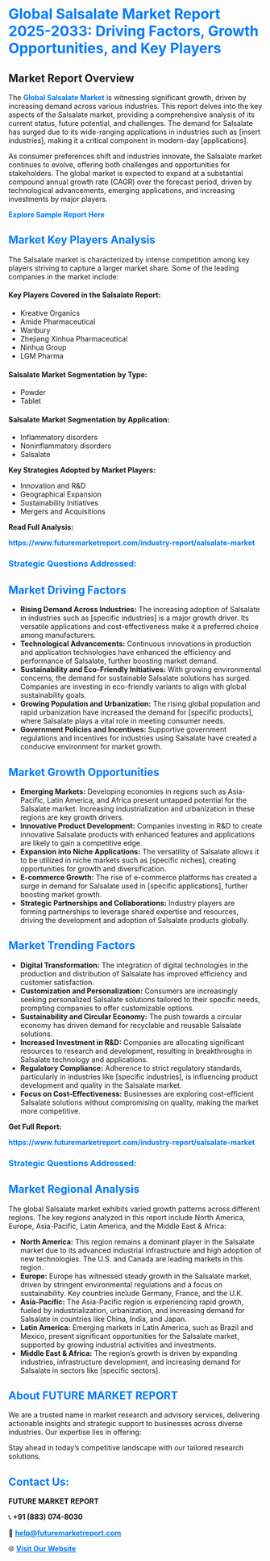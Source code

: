 <h1 style="color: #007BFF;">Global Salsalate Market Report 2025-2033: Driving Factors, Growth Opportunities, and Key Players</h1>

<section id="overview">
<h2>Market Report Overview</h2>
<p>The <a href="https://www.futuremarketreport.com/industry-report/salsalate-market" style="color: #007BFF; text-decoration: none;"><strong>Global Salsalate Market</strong></a> is witnessing significant growth, driven by increasing demand across various industries. This report delves into the key aspects of the Salsalate market, providing a comprehensive analysis of its current status, future potential, and challenges. The demand for Salsalate has surged due to its wide-ranging applications in industries such as [insert industries], making it a critical component in modern-day [applications].</p>
<p>As consumer preferences shift and industries innovate, the Salsalate market continues to evolve, offering both challenges and opportunities for stakeholders. The global market is expected to expand at a substantial compound annual growth rate (CAGR) over the forecast period, driven by technological advancements, emerging applications, and increasing investments by major players.</p>
</section>

<section id="overview">
<p><a href="https://www.futuremarketreport.com/request-sample/reportId=122231" style="color: #007BFF; text-decoration: none;"><strong>Explore Sample Report Here</strong></a></p>
</section>

<section id="key-players">
<h2 style="color: #007BFF;">Market Key Players Analysis</h2>
<p>The Salsalate market is characterized by intense competition among key players striving to capture a larger market share. Some of the leading companies in the market include:</p>
<h4>Key Players Covered in the Salsalate Report:</h4>
<ul><li>Kreative Organics</li><li>Amide Pharmaceutical</li><li>Wanbury</li><li>Zhejiang Xinhua Pharmaceutical</li><li>Ninhua Group</li><li>LGM Pharma</li></ul>
<h4>Salsalate Market Segmentation by Type:</h4>
<ul><li>Powder</li><li>Tablet</li></ul>

<h4>Salsalate Market Segmentation by Application:</h4>
<ul><li>Inflammatory disorders</li><li>Noninflammatory disorders</li><li>Salsalate</li></ul>
<p><strong>Key Strategies Adopted by Market Players:</strong></p>
<ul>
<li>Innovation and R&D</li>
<li>Geographical Expansion</li>
<li>Sustainability Initiatives</li>
<li>Mergers and Acquisitions</li>
</ul>
</section>

<section>
<p><strong>Read Full Analysis: </strong></p><a href="https://www.futuremarketreport.com/industry-report/salsalate-market" style="color: #007BFF; text-decoration: none;"><strong>https://www.futuremarketreport.com/industry-report/salsalate-market</strong></a>
<h3 style="color: #007BFF;">Strategic Questions Addressed:</h3>
</section>

<section id="driving-factors">
<h2 style="color: #007BFF;">Market Driving Factors</h2>
<ul>
<li><strong>Rising Demand Across Industries:</strong> The increasing adoption of Salsalate in industries such as [specific industries] is a major growth driver. Its versatile applications and cost-effectiveness make it a preferred choice among manufacturers.</li>
<li><strong>Technological Advancements:</strong> Continuous innovations in production and application technologies have enhanced the efficiency and performance of Salsalate, further boosting market demand.</li>
<li><strong>Sustainability and Eco-Friendly Initiatives:</strong> With growing environmental concerns, the demand for sustainable Salsalate solutions has surged. Companies are investing in eco-friendly variants to align with global sustainability goals.</li>
<li><strong>Growing Population and Urbanization:</strong> The rising global population and rapid urbanization have increased the demand for [specific products], where Salsalate plays a vital role in meeting consumer needs.</li>
<li><strong>Government Policies and Incentives:</strong> Supportive government regulations and incentives for industries using Salsalate have created a conducive environment for market growth.</li>
</ul>
</section>

<section id="growth-opportunities">
<h2 style="color: #007BFF;">Market Growth Opportunities</h2>
<ul>
<li><strong>Emerging Markets:</strong> Developing economies in regions such as Asia-Pacific, Latin America, and Africa present untapped potential for the Salsalate market. Increasing industrialization and urbanization in these regions are key growth drivers.</li>
<li><strong>Innovative Product Development:</strong> Companies investing in R&D to create innovative Salsalate products with enhanced features and applications are likely to gain a competitive edge.</li>
<li><strong>Expansion into Niche Applications:</strong> The versatility of Salsalate allows it to be utilized in niche markets such as [specific niches], creating opportunities for growth and diversification.</li>
<li><strong>E-commerce Growth:</strong> The rise of e-commerce platforms has created a surge in demand for Salsalate used in [specific applications], further boosting market growth.</li>
<li><strong>Strategic Partnerships and Collaborations:</strong> Industry players are forming partnerships to leverage shared expertise and resources, driving the development and adoption of Salsalate products globally.</li>
</ul>
</section>

<section id="trending-factors">
<h2 style="color: #007BFF;">Market Trending Factors</h2>
<ul>
<li><strong>Digital Transformation:</strong> The integration of digital technologies in the production and distribution of Salsalate has improved efficiency and customer satisfaction.</li>
<li><strong>Customization and Personalization:</strong> Consumers are increasingly seeking personalized Salsalate solutions tailored to their specific needs, prompting companies to offer customizable options.</li>
<li><strong>Sustainability and Circular Economy:</strong> The push towards a circular economy has driven demand for recyclable and reusable Salsalate solutions.</li>
<li><strong>Increased Investment in R&D:</strong> Companies are allocating significant resources to research and development, resulting in breakthroughs in Salsalate technology and applications.</li>
<li><strong>Regulatory Compliance:</strong> Adherence to strict regulatory standards, particularly in industries like [specific industries], is influencing product development and quality in the Salsalate market.</li>
<li><strong>Focus on Cost-Effectiveness:</strong> Businesses are exploring cost-efficient Salsalate solutions without compromising on quality, making the market more competitive.</li>
</ul>
</section>

<section>
<p><strong>Get Full Report: </strong></p><a href="https://www.futuremarketreport.com/industry-report/salsalate-market" style="color: #007BFF; text-decoration: none;"><strong>https://www.futuremarketreport.com/industry-report/salsalate-market</strong></a>
<h3 style="color: #007BFF;">Strategic Questions Addressed:</h3>
</section>


<section id="regional-analysis">
<h2 style="color: #007BFF;">Market Regional Analysis</h2>
<p>The global Salsalate market exhibits varied growth patterns across different regions. The key regions analyzed in this report include North America, Europe, Asia-Pacific, Latin America, and the Middle East & Africa:</p>
<ul>
<li><strong>North America:</strong> This region remains a dominant player in the Salsalate market due to its advanced industrial infrastructure and high adoption of new technologies. The U.S. and Canada are leading markets in this region.</li>
<li><strong>Europe:</strong> Europe has witnessed steady growth in the Salsalate market, driven by stringent environmental regulations and a focus on sustainability. Key countries include Germany, France, and the U.K.</li>
<li><strong>Asia-Pacific:</strong> The Asia-Pacific region is experiencing rapid growth, fueled by industrialization, urbanization, and increasing demand for Salsalate in countries like China, India, and Japan.</li>
<li><strong>Latin America:</strong> Emerging markets in Latin America, such as Brazil and Mexico, present significant opportunities for the Salsalate market, supported by growing industrial activities and investments.</li>
<li><strong>Middle East & Africa:</strong> The region’s growth is driven by expanding industries, infrastructure development, and increasing demand for Salsalate in sectors like [specific sectors].</li>
</ul>
</section>

<footer>
<h2 style="color: #007BFF;">About FUTURE MARKET REPORT</h2>
<p>We are a trusted name in market research and advisory services, delivering actionable insights and strategic support to businesses across diverse industries. Our expertise lies in offering:</p>

<p>Stay ahead in today’s competitive landscape with our tailored research solutions.</p>

<h2 style="color: #007BFF;">Contact Us:</h2>
<p><strong>FUTURE MARKET REPORT</strong></p>
<p>📞 <strong>+91 (883) 074-8030</strong></p>
<p>📧 <strong><a href="mailto:help@futuremarketreport.com" style="color: #007BFF;">help@futuremarketreport.com</a></strong></p>
<p>🌐 <strong><a href="https://www.futuremarketreport.com/" style="color: #007BFF;">Visit Our Website</a></strong></p>
</footer>